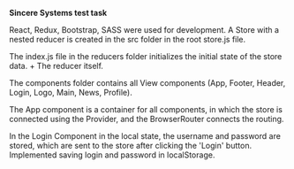 **Sincere Systems test task**


React, Redux, Bootstrap, SASS were used for development. A Store with a nested reducer is created in the src folder in the root store.js file.

The index.js file in the reducers folder initializes the initial state of the store data. + The reducer itself.

The components folder contains all View components (App, Footer, Header, Login, Logo, Main, News, Profile).

The App component is a container for all components, in which the store is connected using the Provider, and the BrowserRouter connects the routing.

In the Login Component in the local state, the username and password are stored, which are sent to the store after clicking the 'Login' button. Implemented saving login and password in localStorage.
